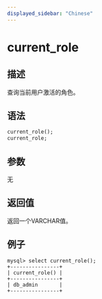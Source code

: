 ```yaml
---
displayed_sidebar: "Chinese"
---
```


# current_role

## 描述

查询当前用户激活的角色。

## 语法

```Haskell
current_role();
current_role;
```

## 参数

无

## 返回值

返回一个VARCHAR值。

## 例子

```Plain
mysql> select current_role();
+----------------+
| current_role() |
+----------------+
| db_admin       |
+----------------+
```